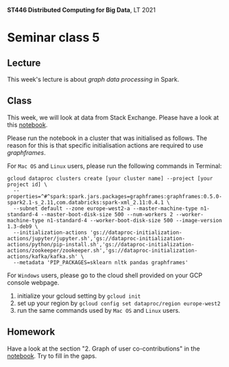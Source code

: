 **ST446 Distributed Computing for Big Data**, LT 2021

# Seminar class 5

## Lecture

This week's lecture is about _graph data processing_ in Spark.

## Class
This week, we will look at data from Stack Exchange. Please have a look at this [notebook](ExploreStackexchangeData.ipynb).

Please run the notebook in a cluster that was initialised as follows. The reason for this is that specific initialisation actions are required to use *graphframes*.

For `Mac OS` and `Linux` users, please run the following commands in Terminal:

```
gcloud dataproc clusters create [your cluster name] --project [your project id] \
  --properties=^#^spark:spark.jars.packages=graphframes:graphframes:0.5.0-spark2.1-s_2.11,com.databricks:spark-xml_2.11:0.4.1 \
  --subnet default --zone europe-west2-a --master-machine-type n1-standard-4 --master-boot-disk-size 500 --num-workers 2 --worker-machine-type n1-standard-4 --worker-boot-disk-size 500 --image-version 1.3-deb9 \
  --initialization-actions 'gs://dataproc-initialization-actions/jupyter/jupyter.sh','gs://dataproc-initialization-actions/python/pip-install.sh','gs://dataproc-initialization-actions/zookeeper/zookeeper.sh','gs://dataproc-initialization-actions/kafka/kafka.sh' \
  --metadata 'PIP_PACKAGES=sklearn nltk pandas graphframes'
```

For `Windows` users, please go to the cloud shell provided on your GCP console webpage.
1. initialize your gcloud setting by `gcloud init`
2. set up your region by `gcloud config set dataproc/region europe-west2`
3. run the same commands used by `Mac OS` and `Linux` users.

## Homework

Have a look at the section "2. Graph of user co-contributions" in the [notebook](ExploreStackexchangeData.ipynb). Try to fill in the gaps.
